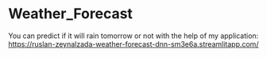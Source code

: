 # Weather_Forecast
You can predict if it will rain tomorrow or not with the help of my application: 
https://ruslan-zeynalzada-weather-forecast-dnn-sm3e6a.streamlitapp.com/
